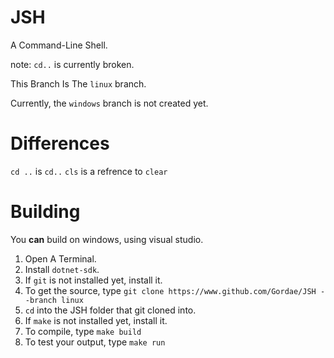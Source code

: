 # JSH
A Command-Line Shell.

note: `cd..` is currently broken.

This Branch Is The `linux` branch.

Currently, the `windows` branch is not created yet.

# Differences
`cd ..` is `cd..`
`cls` is a refrence to `clear`

# Building
You **can** build on windows, using visual studio.

1. Open A Terminal.
2. Install `dotnet-sdk`.
3. If `git` is not installed yet, install it.
4. To get the source, type `git clone https://www.github.com/Gordae/JSH --branch linux`
5. `cd` into the JSH folder that git cloned into.
6. If `make` is not installed yet, install it.
7. To compile, type `make build`
8. To test your output, type `make run`
